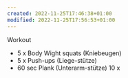 ```yaml
---
created: 2022-11-25T17:46:38+01:00
modified: 2022-11-25T17:56:53+01:00
---
```


Workout 
- 5 x Body Wight squats (Kniebeugen)
- 5 x Push-ups (Liege-stütze)
- 60 sec Plank (Unterarm-stütze)
 10 x
